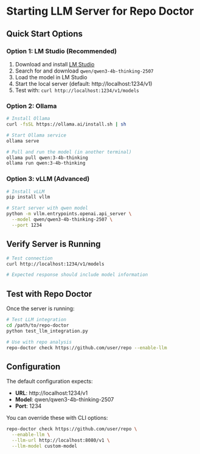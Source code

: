 # Starting LLM Server for Repo Doctor

## Quick Start Options

### Option 1: LM Studio (Recommended)
1. Download and install [LM Studio](https://lmstudio.ai/)
2. Search for and download `qwen/qwen3-4b-thinking-2507`
3. Load the model in LM Studio
4. Start the local server (default: http://localhost:1234/v1)
5. Test with: `curl http://localhost:1234/v1/models`

### Option 2: Ollama
```bash
# Install Ollama
curl -fsSL https://ollama.ai/install.sh | sh

# Start Ollama service
ollama serve

# Pull and run the model (in another terminal)
ollama pull qwen:3-4b-thinking
ollama run qwen:3-4b-thinking
```

### Option 3: vLLM (Advanced)
```bash
# Install vLLM
pip install vllm

# Start server with qwen model
python -m vllm.entrypoints.openai.api_server \
  --model qwen/qwen3-4b-thinking-2507 \
  --port 1234
```

## Verify Server is Running

```bash
# Test connection
curl http://localhost:1234/v1/models

# Expected response should include model information
```

## Test with Repo Doctor

Once the server is running:

```bash
# Test LLM integration
cd /path/to/repo-doctor
python test_llm_integration.py

# Use with repo analysis
repo-doctor check https://github.com/user/repo --enable-llm
```

## Configuration

The default configuration expects:
- **URL**: http://localhost:1234/v1
- **Model**: qwen/qwen3-4b-thinking-2507
- **Port**: 1234

You can override these with CLI options:
```bash
repo-doctor check https://github.com/user/repo \
  --enable-llm \
  --llm-url http://localhost:8080/v1 \
  --llm-model custom-model
```
